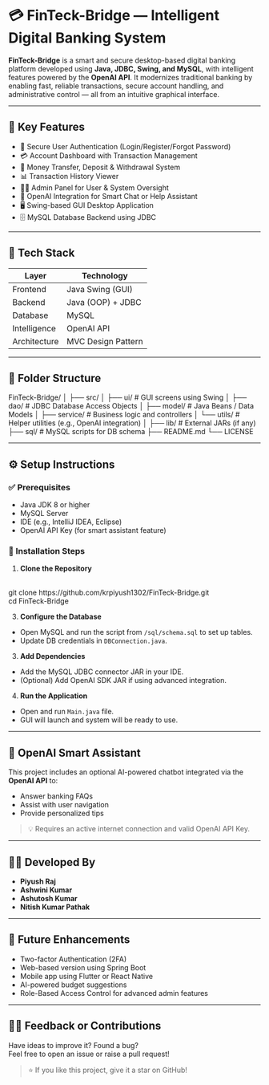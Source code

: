 # 💳 FinTeck-Bridge — Intelligent Digital Banking System

**FinTeck-Bridge** is a smart and secure desktop-based digital banking platform developed using **Java, JDBC, Swing, and MySQL**, with intelligent features powered by the **OpenAI API**. It modernizes traditional banking by enabling fast, reliable transactions, secure account handling, and administrative control — all from an intuitive graphical interface.

---

## 🧠 Key Features

- 🔐 Secure User Authentication (Login/Register/Forgot Password)
- 💳 Account Dashboard with Transaction Management
- 🔄 Money Transfer, Deposit & Withdrawal System
- 📊 Transaction History Viewer
- 👨‍💼 Admin Panel for User & System Oversight
- 🤖 OpenAI Integration for Smart Chat or Help Assistant
- 🖥️ Swing-based GUI Desktop Application
- 🗄️ MySQL Database Backend using JDBC

---

## 🧱 Tech Stack

| Layer         | Technology            |
|---------------|------------------------|
| Frontend      | Java Swing (GUI)       |
| Backend       | Java (OOP) + JDBC      |
| Database      | MySQL                  |
| Intelligence  | OpenAI API             |
| Architecture  | MVC Design Pattern     |

---

## 📁 Folder Structure

FinTeck-Bridge/
│
├── src/
│ ├── ui/ # GUI screens using Swing
│ ├── dao/ # JDBC Database Access Objects
│ ├── model/ # Java Beans / Data Models
│ ├── service/ # Business logic and controllers
│ └── utils/ # Helper utilities (e.g., OpenAI integration)
│
├── lib/ # External JARs (if any)
├── sql/ # MySQL scripts for DB schema
├── README.md
└── LICENSE



---

## ⚙️ Setup Instructions

### ✅ Prerequisites

- Java JDK 8 or higher
- MySQL Server
- IDE (e.g., IntelliJ IDEA, Eclipse)
- OpenAI API Key (for smart assistant feature)

### 🔧 Installation Steps

1. **Clone the Repository**
<br>
git clone https://github.com/krpiyush1302/FinTeck-Bridge.git <br>
cd FinTeck-Bridge



3. **Configure the Database**

- Open MySQL and run the script from `/sql/schema.sql` to set up tables.
- Update DB credentials in `DBConnection.java`.

3. **Add Dependencies**

- Add the MySQL JDBC connector JAR in your IDE.
- (Optional) Add OpenAI SDK JAR if using advanced integration.

4. **Run the Application**

- Open and run `Main.java` file.
- GUI will launch and system will be ready to use.

---

## 🧠 OpenAI Smart Assistant

This project includes an optional AI-powered chatbot integrated via the **OpenAI API** to:

- Answer banking FAQs
- Assist with user navigation
- Provide personalized tips

> 💡 Requires an active internet connection and valid OpenAI API Key.

---

## 👨‍💻 Developed By

- **Piyush Raj**
- **Ashwini Kumar**
- **Ashutosh Kumar**
- **Nitish Kumar Pathak**

---

## 📌 Future Enhancements

- Two-factor Authentication (2FA)
- Web-based version using Spring Boot
- Mobile app using Flutter or React Native
- AI-powered budget suggestions
- Role-Based Access Control for advanced admin features

---

## 🙋‍♂️ Feedback or Contributions

Have ideas to improve it? Found a bug?  
Feel free to open an issue or raise a pull request!

> ⭐ If you like this project, give it a star on GitHub!
